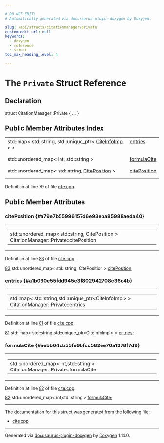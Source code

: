 ```yaml
---

# DO NOT EDIT!
# Automatically generated via docusaurus-plugin-doxygen by Doxygen.

slug: /api/structs/citationmanager/private
custom_edit_url: null
keywords:
  - doxygen
  - reference
  - struct
toc_max_heading_level: 4

---
```


<div class="doxyPage">

# The `Private` Struct Reference



## Declaration

<div class="doxyDeclaration">
struct CitationManager::Private { ... }
</div>

## Public Member Attributes Index

<table class="doxyMembersIndex">

<tr class="doxyMemberIndexItem">
<td class="doxyMemberIndexItemType" align="left" valign="top">std::map&lt; std::string, std::unique_ptr&lt; <a href="/web-doxygen/docs/api/classes/citeinfoimpl">CiteInfoImpl</a> &gt; &gt;</td>
<td class="doxyMemberIndexItemName" align="left" valign="top"><a href="#a1b060e55fdd945e3f802942708c36c4b">entries</a></td>
</tr>
<tr class="doxyMemberIndexDescription">
<td class="doxyMemberIndexDescriptionLeft"></td>
<td class="doxyMemberIndexDescriptionRight">
</td>
</tr>
<tr class="doxyMemberIndexSeparator">
<td class="doxyMemberIndexSeparator" colspan="2"></td>
</tr>

<tr class="doxyMemberIndexItem">
<td class="doxyMemberIndexItemType" align="left" valign="top">std::unordered_map&lt; int, std::string &gt;</td>
<td class="doxyMemberIndexItemName" align="left" valign="top"><a href="#aebb64cb55fe9bfcc582ee70a1378f7d9">formulaCite</a></td>
</tr>
<tr class="doxyMemberIndexDescription">
<td class="doxyMemberIndexDescriptionLeft"></td>
<td class="doxyMemberIndexDescriptionRight">
</td>
</tr>
<tr class="doxyMemberIndexSeparator">
<td class="doxyMemberIndexSeparator" colspan="2"></td>
</tr>

<tr class="doxyMemberIndexItem">
<td class="doxyMemberIndexItemType" align="left" valign="top">std::unordered_map&lt; std::string, <a href="/web-doxygen/docs/api/classes/citeposition">CitePosition</a> &gt;</td>
<td class="doxyMemberIndexItemName" align="left" valign="top"><a href="#a79e7b55996157d6e93eba85988aeda40">citePosition</a></td>
</tr>
<tr class="doxyMemberIndexDescription">
<td class="doxyMemberIndexDescriptionLeft"></td>
<td class="doxyMemberIndexDescriptionRight">
</td>
</tr>
<tr class="doxyMemberIndexSeparator">
<td class="doxyMemberIndexSeparator" colspan="2"></td>
</tr>

</table>


<p>Definition at line 79 of file <a href="/web-doxygen/docs/api/files/src/cite-cpp">cite.cpp</a>.</p>

<div class="doxySectionDef">

## Public Member Attributes

### citePosition {#a79e7b55996157d6e93eba85988aeda40}

<div class="doxyMemberItem">
<div class="doxyMemberProto">
<table class="doxyMemberLabels">
<tr class="doxyMemberLabels">
<td class="doxyMemberLabelsLeft">
<table class="doxyMemberName">
<tr>
<td class="doxyMemberName">std::unordered_map&lt; std::string, CitePosition &gt; CitationManager::Private::citePosition</td>
</tr>
</table>
</td>
</tr>
</table>
</div>
<div class="doxyMemberDoc">


<p>Definition at line <a href="/web-doxygen/docs/api/files/src/cite-cpp/#l00083">83</a> of file <a href="/web-doxygen/docs/api/files/src/cite-cpp">cite.cpp</a>.</p>

<div class="doxyProgramListing">

<div class="doxyCodeLine"><span class="doxyLineNumber"><a href="#a79e7b55996157d6e93eba85988aeda40">83</a></span><span class="doxyLineContent"><span class="doxyHighlight">  std::unordered_map&lt; std::string, CitePosition &gt; <a href="#a79e7b55996157d6e93eba85988aeda40">citePosition</a>;</span></span></div>

</div>

</div>
</div>

### entries {#a1b060e55fdd945e3f802942708c36c4b}

<div class="doxyMemberItem">
<div class="doxyMemberProto">
<table class="doxyMemberLabels">
<tr class="doxyMemberLabels">
<td class="doxyMemberLabelsLeft">
<table class="doxyMemberName">
<tr>
<td class="doxyMemberName">std::map&lt; std::string,std::unique_ptr&lt;CiteInfoImpl&gt; &gt; CitationManager::Private::entries</td>
</tr>
</table>
</td>
</tr>
</table>
</div>
<div class="doxyMemberDoc">


<p>Definition at line <a href="/web-doxygen/docs/api/files/src/cite-cpp/#l00081">81</a> of file <a href="/web-doxygen/docs/api/files/src/cite-cpp">cite.cpp</a>.</p>

<div class="doxyProgramListing">

<div class="doxyCodeLine"><span class="doxyLineNumber"><a href="#a1b060e55fdd945e3f802942708c36c4b">81</a></span><span class="doxyLineContent"><span class="doxyHighlight">  std::map&lt; std::string,std::unique_ptr&lt;CiteInfoImpl&gt; &gt; <a href="#a1b060e55fdd945e3f802942708c36c4b">entries</a>;</span></span></div>

</div>

</div>
</div>

### formulaCite {#aebb64cb55fe9bfcc582ee70a1378f7d9}

<div class="doxyMemberItem">
<div class="doxyMemberProto">
<table class="doxyMemberLabels">
<tr class="doxyMemberLabels">
<td class="doxyMemberLabelsLeft">
<table class="doxyMemberName">
<tr>
<td class="doxyMemberName">std::unordered_map&lt; int,std::string &gt; CitationManager::Private::formulaCite</td>
</tr>
</table>
</td>
</tr>
</table>
</div>
<div class="doxyMemberDoc">


<p>Definition at line <a href="/web-doxygen/docs/api/files/src/cite-cpp/#l00082">82</a> of file <a href="/web-doxygen/docs/api/files/src/cite-cpp">cite.cpp</a>.</p>

<div class="doxyProgramListing">

<div class="doxyCodeLine"><span class="doxyLineNumber"><a href="#aebb64cb55fe9bfcc582ee70a1378f7d9">82</a></span><span class="doxyLineContent"><span class="doxyHighlight">  std::unordered_map&lt; int,std::string &gt; <a href="#aebb64cb55fe9bfcc582ee70a1378f7d9">formulaCite</a>;</span></span></div>

</div>

</div>
</div>

</div>

<hr/>

<p>The documentation for this struct was generated from the following file:</p>

<ul>
<li><a href="/web-doxygen/docs/api/files/src/cite-cpp">cite.cpp</a></li>
</ul>

<hr/>

<p class="doxyGeneratedBy">Generated via <a href="https://github.com/xpack/docusaurus-plugin-doxygen">docusaurus-plugin-doxygen</a> by <a href="https://www.doxygen.nl">Doxygen</a> 1.14.0.</p>

</div>
